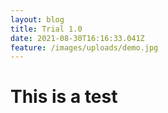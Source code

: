 ```yaml
---
layout: blog
title: Trial 1.0
date: 2021-08-30T16:16:33.041Z
feature: /images/uploads/demo.jpg
---
```

# This is a test